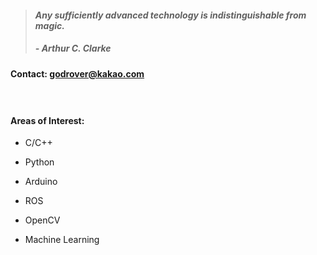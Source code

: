 > #### *Any sufficiently advanced technology is indistinguishable from magic.*
> ##### - Arthur C. Clarke 

#### Contact: godrover@kakao.com

　

#### Areas of Interest:

- C/C++

- Python

- Arduino

- ROS

- OpenCV

- Machine Learning

